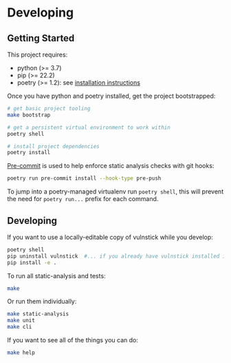 # Developing

## Getting Started

This project requires:
- python (>= 3.7)
- pip (>= 22.2)
- poetry (>= 1.2): see [installation instructions](https://python-poetry.org/docs/#installation)

Once you have python and poetry installed, get the project bootstrapped:

```bash
# get basic project tooling
make bootstrap

# get a persistent virtual environment to work within
poetry shell

# install project dependencies
poetry install
```

[Pre-commit](https://pre-commit.com/) is used to help enforce static analysis checks with git hooks:

```bash
poetry run pre-commit install --hook-type pre-push
```

To jump into a poetry-managed virtualenv run `poetry shell`, this will prevent the need for `poetry run...` prefix for each command.

## Developing

If you want to use a locally-editable copy of vulnstick while you develop:

```bash
poetry shell
pip uninstall vulnstick  #... if you already have vulnstick installed in this virtual env
pip install -e .
```

To run all static-analysis and tests:

```bash
make
```

Or run them individually:

```bash
make static-analysis
make unit
make cli
```

If you want to see all of the things you can do:

```bash
make help
```

